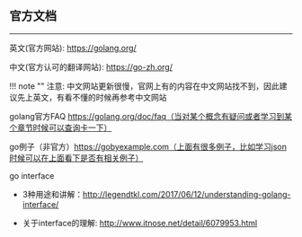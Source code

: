 ## **官方文档**

---

英文(官方网站): https://golang.org/

中文(官方认可的翻译网站): https://go-zh.org/

!!! note ""
	注意: 中文网站更新很慢，官网上有的内容在中文网站找不到，因此建议先上英文，有看不懂的时候再参考中文网站

golang官方FAQ https://golang.org/doc/faq（当对某个概念有疑问或者学习到某个章节时候可以查询卡一下）

go例子（非官方）https://gobyexample.com（上面有很多例子，比如学习json时候可以在上面看下是否有相关例子）

go interface

- 3种用途和讲解：http://legendtkl.com/2017/06/12/understanding-golang-interface/

- 关于interface的理解: http://www.itnose.net/detail/6079953.html
